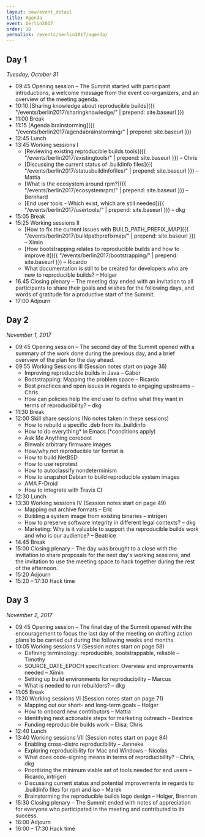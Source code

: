 ```yaml
---
layout: new/event_detail
title: Agenda
event: berlin2017
order: 10
permalink: /events/berlin2017/agenda/
---
```


Day 1
-----

*Tuesday, October 31*


*   09:45 Opening session – The Summit started with participant introductions, a welcome message from the event co-organizers, and an overview of the meeting agenda.
*   10:10 [Sharing knowledge about reproducible builds]({{ "/events/berlin2017/sharingknowledge/" | prepend: site.baseurl }})
*   11:00 Break
*   11:15 [Agenda brainstorming]({{ "/events/berlin2017/agendabrainstorming/" | prepend: site.baseurl }})
*   12:45 Lunch
*   13:45 Working sessions I
    * [Reviewing existing reproducible builds tools]({{ "/events/berlin2017/existingtools/" | prepend: site.baseurl }}) – Chris
    * [Discussing the current status of .buildinfo files]({{ "/events/berlin2017/statusbuildinfofiles/" | prepend: site.baseurl }}) – Mattia
    * [What is the ecosystem around rpm?]({{ "/events/berlin2017/ecosystemrpm/" | prepend: site.baseurl }}) – Bernhard
    * [End user tools - Which exist, which are still needed]({{ "/events/berlin2017/usertools/" | prepend: site.baseurl }}) – dkg
*   15:05 Break
*   15:25 Working sessions II
    * [How to fix the current issues with BUILD_PATH_PREFIX_MAP]({{ "/events/berlin2017/buildpathprefixmap/" | prepend: site.baseurl }}) – Ximin
    * [How bootstrapping relates to reproducible builds and how to improve it]({{ "/events/berlin2017/bootstrapping/" | prepend: site.baseurl }}) – Ricardo
    * What documentation is still to be created for developers who are new to reproducible builds? – Holger
*   16.45 Closing plenary – The meeting day ended with an invitation to all participants to share their goals and wishes for the following days, and words of gratitude for a productive start of the Summit.
*   17:00 Adjourn


Day 2
-----

*November 1, 2017*


*   09:45 Opening session – The second day of the Summit opened with a summary of the work done during the previous day, and a brief overview of the plan for the day ahead.
*   09:55 Working Sessions III (Session notes start on page 36)
    * Improving reproducible builds in Java – Gábor
    * Bootstrapping: Mapping the problem space – Ricardo
    * Best practices and open issues in regards to engaging upstreams – Chris
    * How can policies help the end user to define what they want in terms of reproducibility? – dkg
*   11:30 Break
*   12:00 Skill share sessions (No notes taken in these sessions)
    * How to rebuild a specific .deb from its .buildinfo
    * How to do everything* in Emacs (<nowiki>*conditions apply</nowiki>)
    * Ask Me Anything coreboot
    * Binwalk arbitrary firmware images
    * How/why not reproducible tar format is
    * How to build NetBSD
    * How to use reprotest
    * How to autoclassify nondeterminism
    * How to snapshot Debian to build reproducible system images
    * AMA F-Droid
    * How to integrate with Travis CI
*   12:30 Lunch
*   13:30 Working sessions IV (Session notes start on page 49)
    * Mapping out archive formats – Eric
    * Building a system image from existing binaries – intrigeri
    * How to preserve software integrity in different legal contexts? – dkg
    * Marketing: Why is it valuable to support the reproducible builds work and who is our audience? – Beatrice
*   14.45 Break
*   15:00 Closing plenary – The day was brought to a close with the invitation to share proposals for the next day's working sessions, and the invitation to use the meeting space to hack together during the rest of the afternoon.
*   15:20 Adjourn
*   15:20 – 17:30 Hack time

Day 3
-----

*November 2, 2017*


*   09:45 Opening session – The final day of the Summit opened with the encouragement to focus the last day of the meeting on drafting action plans to be carried out during the following weeks and months.
*   10:05 Working sessions V (Session notes start on page 58)
    * Defining terminology: reproducible, bootstrap<span style="background-color:transparent;">pable, reliable – Timothy</span>
    * SOURCE_DATE_EPOCH specification: Overview and improvements needed – Ximin
    * Setting up build environments for reproducibility – Marcus
    * What is needed to run rebuilders? – dkg
*   11:05 Break
*   11:20 Working sessions VI (Session notes start on page 71)
    * Mapping out our short- and long-term goals – Holger
    * How to onboard new contributors – Mattia
    * Identifying next actionable steps for marketing outreach – Beatrice
    * Funding reproducible builds work – Elisa, Chris
*   12:40 Lunch
*   13:40 Working sessions VII (Session notes start on page 84)
    * Enabling cross-distro reproducibility – Janneke
    * Exploring reproducibility for Mac and Windows – Nicolas
    * What does code-signing means in terms of reproducibility? – Chris, dkg
    * Prioritizing the minimum viable set of tools needed for end users – Ricardo, intrigeri
    * Discussing current status and potential improvements in regards to .buildinfo files for rpm and iso – Marek
    * Brainstorming the reproducible builds logo design – Holger, Brennan
*   15:30 Closing plenary – The Summit ended with notes of appreciation for everyone who participated in the meeting and contributed to its success.
*   16:00 Adjourn
*   16:00 – 17:30 Hack time
